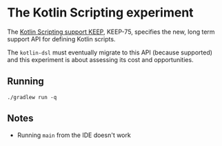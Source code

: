 # The Kotlin Scripting experiment

The [Kotlin Scripting support KEEP](https://github.com/Kotlin/KEEP/blob/master/proposals/scripting-support.md#kotlin-scripting-support), KEEP-75, specifies the new, long term support API for defining Kotlin scripts.

The `kotlin-dsl` must eventually migrate to this API (because supported) and this experiment is about assessing its cost and opportunities. 

## Running

    ./gradlew run -q
    
## Notes

 - Running `main` from the IDE doesn't work

